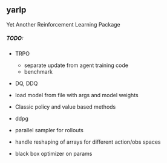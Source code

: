 
## yarlp

Yet Another Reinforcement Learning Package

##### TODO:

* TRPO
    - separate update from agent training code
    - benchmark

* DQ, DDQ
* load model from file with args and model weights
* Classic policy and value based methods
* ddpg
* parallel sampler for rollouts
* handle reshaping of arrays for different action/obs spaces
* black box optimizer on params
